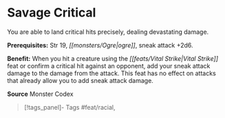 ﻿---
cssclass: [feats]

---
# Savage Critical

You are able to land critical hits precisely, dealing devastating damage.

**Prerequisites:** Str 19, _[[monsters/Ogre|ogre]]_, sneak attack +2d6.

**Benefit:** When you hit a creature using the _[[feats/Vital Strike|Vital Strike]]_ feat or confirm a critical hit against an opponent, add your sneak attack damage to the damage from the attack. This feat has no effect on attacks that already allow you to add sneak attack damage.

**Source** Monster Codex
>[!tags_panel]- Tags
> #feat/racial, 